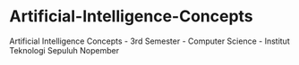# Artificial-Intelligence-Concepts
Artificial Intelligence Concepts - 3rd Semester - Computer Science - Institut Teknologi Sepuluh Nopember
